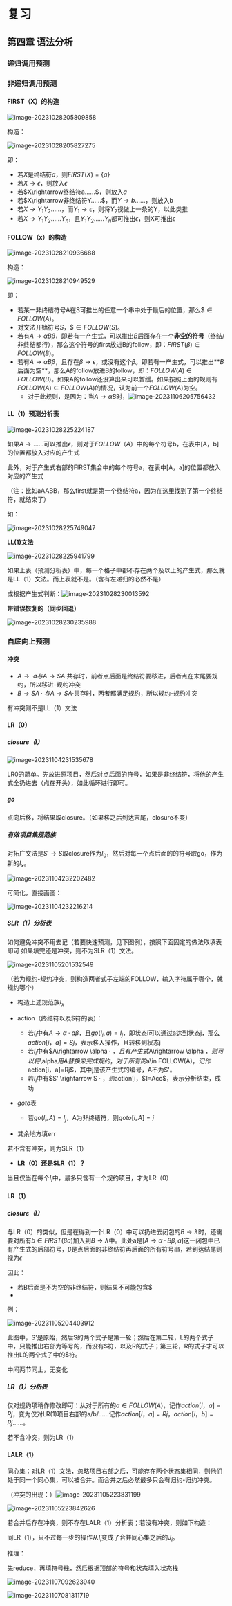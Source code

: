 # 复习









## 第四章 语法分析

### 递归调用预测





### 非递归调用预测

#### FIRST（X）的构造

![image-20231028205809858](assets/image-20231028205809858.png)

构造：

![image-20231028205827275](assets/image-20231028205827275.png)

即：

- 若$X$是终结符$a$，则$FIRST(X)=\{a\}$
- 若$X\rightarrow\epsilon$，则放入$\epsilon$
- 若$X\rightarrow终结符a……$，则放入$a$
- 若$X\rightarrow非终结符Y……$，而$Y\rightarrow b……$，则放入b
- 若$X\rightarrow Y_1Y_2……$，而$Y_1\rightarrow\epsilon$，则将$Y_2$视做上一条的Y，以此类推
- 若$X\rightarrow Y_1Y_2……Y_n$，且$Y_1Y_2……Y_n$都可推出$\epsilon$，则X可推出$\epsilon$

#### FOLLOW（x）的构造

![image-20231028210936688](assets/image-20231028210936688.png)

构造：

![image-20231028210949529](assets/image-20231028210949529.png)

即：

- 若某一非终结符号A在S可推出的任意一个串中处于最后的位置，那么$\$ \in FOLLOW(A)$。
- 对文法开始符号$S$，$\$ \in FOLLOW(S)$。
- 若有$A\rightarrow \alpha B \beta$，即若有一产生式，可以推出$B$后面存在一个**非空的符号**（终结/非终结都行），那么这个符号的first放进B的follow，即：$FIRST(\beta) \in FOLLOW(B)$。
- 若有$A\rightarrow \alpha B \beta$，且存在$\beta \rightarrow \epsilon$，或没有这个$\beta$。即若有一产生式，可以推出**$B$后面为空**，那么A的follow放进B的follow，即：$FOLLOW(A) \in FOLLOW(B)$。如果A的follow还没算出来可以暂缓。如果按照上面的规则有$FOLLOW(A) \in FOLLOW(A)$的情况，认为前一个$FOLLOW(A)$为空。
  - 对于此规则，是因为：当$A\rightarrow \alpha B$时，![image-20231106205756432](assets/image-20231106205756432.png)

#### LL（1）预测分析表

![image-20231028225224187](assets/image-20231028225224187.png)

如果$A \rightarrow ……$可以推出$\epsilon$，则对于$FOLLOW（A）$中的每个符号b，在表中[A，b]的位置都放入对应的产生式

此外，对于产生式右部的FIRST集合中的每个符号a，在表中[A，a]的位置都放入对应的产生式

（注：比如aAABB，那么first就是第一个终结符a，因为在这里找到了第一个终结符，就结束了）

如：

![image-20231028225749047](assets/image-20231028225749047.png)



**LL(1)文法**

![image-20231028225941799](assets/image-20231028225941799.png)

如果上表（预测分析表）中，每一个格子中都不存在两个及以上的产生式，那么就是LL（1）文法。而上表就不是。（含有左递归的必然不是）

或根据产生式判断：![image-20231028230013592](assets/image-20231028230013592.png)



**带错误恢复的（同步回退）**

![image-20231028230235988](assets/image-20231028230235988.png)



### 自底向上预测

#### 冲突

- $A\rightarrow ·a 与A\rightarrow SA·$共存时，前者点后面是终结符要移进，后者点在末尾要规约，所以移进-规约冲突
- $B\rightarrow SA· 与A\rightarrow SA·$共存时，两者都满足规约，所以规约-规约冲突

有冲突则不是LL（1）文法

#### LR（0）

##### closure（I）

![image-20231104231535678](assets/image-20231104231535678.png)

LR0的简单。先放进原项目，然后对点后面的符号，如果是非终结符，将他的产生式全扔进去（点在开头），如此循环进行即可。

##### go

点向后移，将结果取closure。（如果移之后到达末尾，closure不变）

##### 有效项目集规范族

对拓广文法是$S'\rightarrow S$取closure作为$I_0$，然后对每一个点后面的的符号取go，作为新的$I_x$。

![image-20231104232202482](assets/image-20231104232202482.png)

可简化，直接画图：

![image-20231104232216214](assets/image-20231104232216214.png)

##### SLR（1）分析表

如何避免冲突不用去记（若要快速预测，见下图例），按照下面固定的做法取填表即可  如果填完还是冲突，则不为SLR（1）文法。

![image-20231105201532549](assets/image-20231105201532549.png)

（若为规约-规约冲突，则构造两者式子左端的FOLLOW，输入字符属于哪个，就规约哪个）

- 构造上述规范族$I_x$
- action（终结符以及$符的表）：

  - 若$I_i$中有$A\rightarrow \alpha · a \beta$，且$go(I_i,a)=I_j$，即状态i可以通过a达到状态j，那么$action[i，a]=Sj$，表示移入操作，且转移到状态j
  - 若$I_i$中有$A\rightarrow \alpha · $，且有产生式$A\rightarrow \alpha $，则可以将$\alpha$用A替换来完成规约，对于所有的$a\in FOLLOW(A)$，记作$action[i，a]=Rj$，其中j是该产生式的编号，A不为S'。
  - 若$I_i$中有$S' \rightarrow S · $，则$action[i，\$]=Acc$，表示分析结束，成功
- $goto$表
  - 若$go(I_i,A) = I_j$，A为非终结符，则$goto[i,A]=j$
- 其余地方填err

若不含有冲突，则为SLR（1）

- **LR（0）还是SLR（1）？**

当且仅当在每个$I_i$中，最多只含有一个规约项目，才为LR（0）

#### LR（1）

##### closure（I）

与LR（0）的类似，但是在得到一个LR（0）中可以扔进去闭包的$B\rightarrow \lambda$时，还需要对所有$b\in FIRST(\beta a)$加入到$B\rightarrow \lambda$中。此处a是$[A\rightarrow \alpha ·B\beta,a]$这一闭包中已有产生式的后部符号，$\beta$是点后面的非终结符再后面的所有符号串，若到达结尾则视为$\epsilon$

因此：

- 若B后面是不为空的非终结符，则结果不可能包含$
- 

例：

![image-20231105204403912](assets/image-20231105204403912.png)

此图中，S'是原始，然后S的两个式子是第一轮；然后在第二轮，L的两个式子中，只能推出右部为等号的，而没有\$符，以及R的式子；第三轮，R的式子才可以推出L的两个式子中的\$符。

中间两节同上，无变化

##### LR（1）分析表

仅对规约项稍作修改即可：从对于所有的$a\in FOLLOW(A)$，记作$action[i，a]=Rj$，变为仅对LR(1)项目右部的a/b/……记作$action[i，a]=Rj，action[i，b]=Rj ……$。

若不含冲突，则为LR（1）

#### LALR（1）

同心集：对LR（1）文法，忽略项目右部之后，可能存在两个状态集相同，则他们处于同一个同心集，可以被合并。而合并之后必然最多只会有归约-归约冲突。

（冲突的出现：）![image-20231105223831199](assets/image-20231105223831199.png)

![image-20231105223842626](assets/image-20231105223842626.png)

若合并后存在冲突，则不存在LALR（1）分析表；若没有冲突，则如下构造：

同LR（1），只不过每一步的操作从$I_i$变成了合并同心集之后的$J_i$。



推理：

先reduce，再填符号栈，然后根据顶部的符号和状态填入状态栈

![image-20231107092623940](assets/image-20231107092623940.png)



![image-20231107081311719](assets/image-20231107081311719.png)
